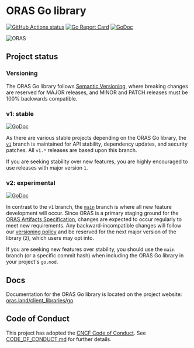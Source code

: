 # ORAS Go library

[![GitHub Actions status](https://github.com/oras-project/oras-go/workflows/build/badge.svg)](https://github.com/oras-project/oras-go/actions/workflows/build.yml?query=workflow%3Abuild)
[![Go Report Card](https://goreportcard.com/badge/oras.land/oras-go)](https://goreportcard.com/report/oras.land/oras-go)
[![GoDoc](https://godoc.org/github.com/oras.land?status.svg)](https://godoc.org/oras.land/oras-go)

![ORAS](https://github.com/oras-project/oras-www/raw/main/docs/assets/images/oras.png)

## Project status
### Versioning

The ORAS Go library follows [Semantic Versioning](https://semver.org/), where breaking changes are reserved for MAJOR releases, and MINOR and PATCH releases must be 100% backwards compatible.

### v1: stable

[![GoDoc](https://godoc.org/github.com/oras.land?status.svg)](https://godoc.org/oras.land/oras-go)

As there are various stable projects depending on the ORAS Go library, the
[`v1`](https://github.com/oras-project/oras-go/tree/v1) branch
is maintained for API stability, dependency updates, and security patches.
All `v1.*` releases are based upon this branch.

If you are seeking stability over new features, you are highly encouraged
to use releases with major version `1`.

### v2: experimental

[![GoDoc](https://godoc.org/github.com/oras.land?status.svg)](https://godoc.org/oras.land/oras-go/v2)

In contrast to the `v1` branch, the
[`main`](https://github.com/oras-project/oras-go/tree/main) branch
is where all new feature development will occur. Since ORAS is a
primary staging ground for the
[ORAS Artifacts Specification](https://github.com/oras-project/artifacts-spec),
changes are expected to occur regularly to meet new requirements.
Any backward-incompatible changes will follow our [versioning policy](#versioning) and be reserved for the next major version of the library (`2`), which users may opt into.

If you are seeking new features over stability, you should use the
`main` branch (or a specific commit hash) when including the ORAS
Go library in your project's `go.mod`.

## Docs

Documentation for the ORAS Go library is located on
the project website: [oras.land/client_libraries/go](https://oras.land/client_libraries/go/)

## Code of Conduct

This project has adopted the [CNCF Code of Conduct](https://github.com/cncf/foundation/blob/master/code-of-conduct.md). See [CODE_OF_CONDUCT.md](CODE_OF_CONDUCT.md) for further details.
